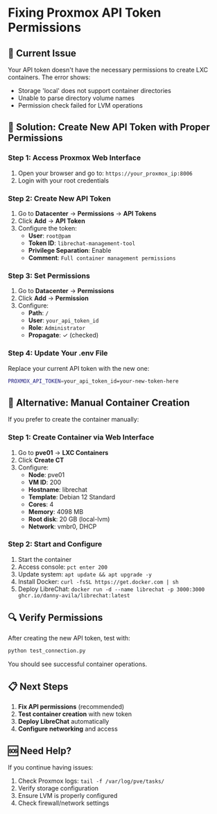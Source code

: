 # Fixing Proxmox API Token Permissions

## 🚨 **Current Issue**
Your API token doesn't have the necessary permissions to create LXC containers. The error shows:
- Storage 'local' does not support container directories
- Unable to parse directory volume names
- Permission check failed for LVM operations

## 🔑 **Solution: Create New API Token with Proper Permissions**

### **Step 1: Access Proxmox Web Interface**
1. Open your browser and go to: `https://your_proxmox_ip:8006`
2. Login with your root credentials

### **Step 2: Create New API Token**
1. Go to **Datacenter** → **Permissions** → **API Tokens**
2. Click **Add** → **API Token**
3. Configure the token:
   - **User**: `root@pam`
   - **Token ID**: `librechat-management-tool`
   - **Privilege Separation**: Enable
   - **Comment**: `Full container management permissions`

### **Step 3: Set Permissions**
1. Go to **Datacenter** → **Permissions**
2. Click **Add** → **Permission**
3. Configure:
   - **Path**: `/`
   - **User**: `your_api_token_id`
   - **Role**: `Administrator`
   - **Propagate**: ✓ (checked)

### **Step 4: Update Your .env File**
Replace your current API token with the new one:
```bash
PROXMOX_API_TOKEN=your_api_token_id=your-new-token-here
```

## 🐳 **Alternative: Manual Container Creation**

If you prefer to create the container manually:

### **Step 1: Create Container via Web Interface**
1. Go to **pve01** → **LXC Containers**
2. Click **Create CT**
3. Configure:
   - **Node**: pve01
   - **VM ID**: 200
   - **Hostname**: librechat
   - **Template**: Debian 12 Standard
   - **Cores**: 4
   - **Memory**: 4098 MB
   - **Root disk**: 20 GB (local-lvm)
   - **Network**: vmbr0, DHCP

### **Step 2: Start and Configure**
1. Start the container
2. Access console: `pct enter 200`
3. Update system: `apt update && apt upgrade -y`
4. Install Docker: `curl -fsSL https://get.docker.com | sh`
5. Deploy LibreChat: `docker run -d --name librechat -p 3000:3000 ghcr.io/danny-avila/librechat:latest`

## 🔍 **Verify Permissions**

After creating the new API token, test with:
```bash
python test_connection.py
```

You should see successful container operations.

## 📋 **Next Steps**

1. **Fix API permissions** (recommended)
2. **Test container creation** with new token
3. **Deploy LibreChat** automatically
4. **Configure networking** and access

## 🆘 **Need Help?**

If you continue having issues:
1. Check Proxmox logs: `tail -f /var/log/pve/tasks/`
2. Verify storage configuration
3. Ensure LVM is properly configured
4. Check firewall/network settings



